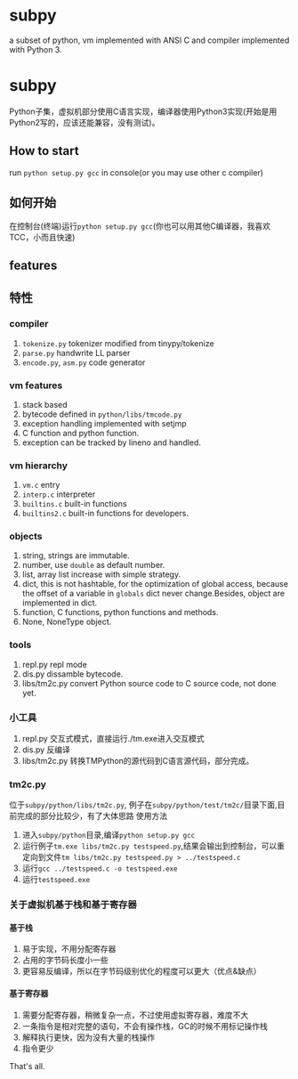# subpy
a subset of python, vm implemented with ANSI C and compiler implemented with Python 3.
# subpy
Python子集，虚拟机部分使用C语言实现，编译器使用Python3实现(开始是用Python2写的，应该还能兼容，没有测试)。

## How to start
run `python setup.py gcc` in console(or you may use other c compiler)
## 如何开始
在控制台(终端)运行`python setup.py gcc`(你也可以用其他C编译器，我喜欢TCC，小而且快速)

## features
## 特性

### compiler
1. `tokenize.py` tokenizer modified from tinypy/tokenize
2. `parse.py` handwrite LL parser
3. `encode.py`, `asm.py` code generator

### vm features
1. stack based
2. bytecode defined in `python/libs/tmcode.py`
3. exception handling implemented with setjmp
4. C function and python function.
5. exception can be tracked by lineno and handled.

### vm hierarchy
1. `vm.c` entry
2. `interp.c` interpreter
3. `builtins.c` built-in functions
4. `builtins2.c` built-in functions for developers.

### objects
1. string, strings are immutable.
2. number, use `double` as default number.
3. list, array list increase with simple strategy.
4. dict, this is not hashtable, for the optimization of global access, because the offset of a variable in `globals` dict never change.Besides, object are implemented in dict.
5. function, C functions, python functions and methods.
6. None, NoneType object.

### tools
1. repl.py repl mode
2. dis.py dissamble bytecode.
3. libs/tm2c.py convert Python source code to C source code, not done yet.

### 小工具
1. repl.py 交互式模式，直接运行./tm.exe进入交互模式
2. dis.py 反编译
3. libs/tm2c.py 转换TMPython的源代码到C语言源代码，部分完成。

### tm2c.py

位于`subpy/python/libs/tm2c.py`, 例子在`subpy/python/test/tm2c/`目录下面,目前完成的部分比较少，有了大体思路
使用方法

1. 进入`subpy/python`目录,编译`python setup.py gcc`
2. 运行例子`tm.exe libs/tm2c.py testspeed.py`,结果会输出到控制台，可以重定向到文件`tm libs/tm2c.py testspeed.py > ../testspeed.c`
3. 运行`gcc ../testspeed.c -o testspeed.exe`
4. 运行`testspeed.exe`

### 关于虚拟机基于栈和基于寄存器

#### 基于栈
1. 易于实现，不用分配寄存器
2. 占用的字节码长度小一些
3. 更容易反编译，所以在字节码级别优化的程度可以更大（优点&缺点）

#### 基于寄存器
1. 需要分配寄存器，稍微复杂一点，不过使用虚拟寄存器，难度不大
2. 一条指令是相对完整的语句，不会有操作栈，GC的时候不用标记操作栈
3. 解释执行更快，因为没有大量的栈操作
4. 指令更少

That's all.


